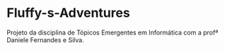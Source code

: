 # Fluffy-s-Adventures
Projeto da disciplina de Tópicos Emergentes em Informática com a profª Daniele Fernandes e Silva.
